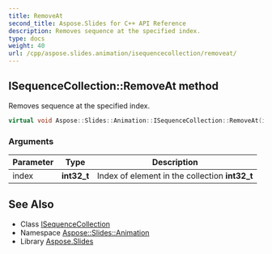 ```yaml
---
title: RemoveAt
second_title: Aspose.Slides for C++ API Reference
description: Removes sequence at the specified index.
type: docs
weight: 40
url: /cpp/aspose.slides.animation/isequencecollection/removeat/
---
```

## ISequenceCollection::RemoveAt method


Removes sequence at the specified index.

```cpp
virtual void Aspose::Slides::Animation::ISequenceCollection::RemoveAt(int32_t index)=0
```


### Arguments

| Parameter | Type | Description |
| --- | --- | --- |
| index | **int32_t** | Index of element in the collection **int32_t** |

## See Also

* Class [ISequenceCollection](../)
* Namespace [Aspose::Slides::Animation](../../)
* Library [Aspose.Slides](../../../)
